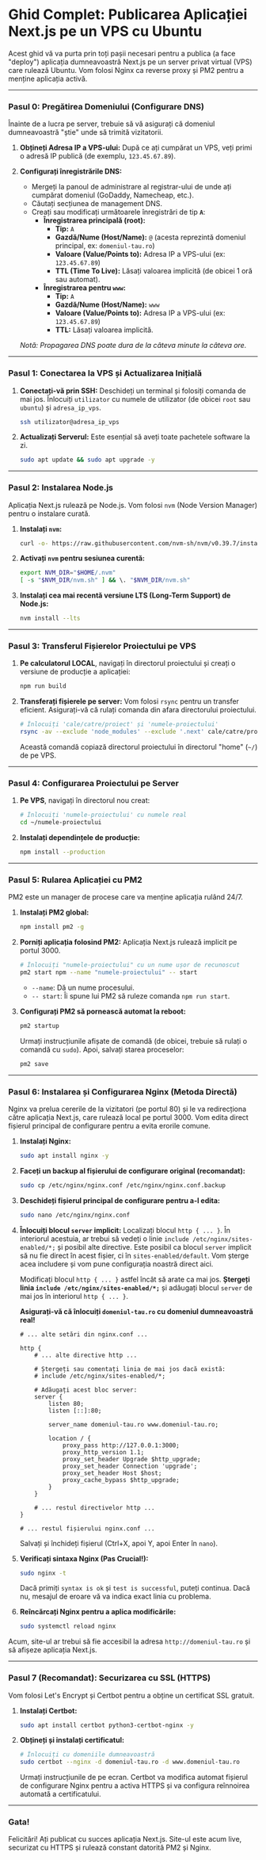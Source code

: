 # Ghid Complet: Publicarea Aplicației Next.js pe un VPS cu Ubuntu

Acest ghid vă va purta prin toți pașii necesari pentru a publica (a face "deploy") aplicația dumneavoastră Next.js pe un server privat virtual (VPS) care rulează Ubuntu. Vom folosi Nginx ca reverse proxy și PM2 pentru a menține aplicația activă.

---

### **Pasul 0: Pregătirea Domeniului (Configurare DNS)**

Înainte de a lucra pe server, trebuie să vă asigurați că domeniul dumneavoastră "știe" unde să trimită vizitatorii.

1.  **Obțineți Adresa IP a VPS-ului:** După ce ați cumpărat un VPS, veți primi o adresă IP publică (de exemplu, `123.45.67.89`).

2.  **Configurați înregistrările DNS:**
    *   Mergeți la panoul de administrare al registrar-ului de unde ați cumpărat domeniul (GoDaddy, Namecheap, etc.).
    *   Căutați secțiunea de management DNS.
    *   Creați sau modificați următoarele înregistrări de tip **`A`**:
        *   **Înregistrarea principală (root):**
            *   **Tip:** `A`
            *   **Gazdă/Nume (Host/Name):** `@` (acesta reprezintă domeniul principal, ex: `domeniul-tau.ro`)
            *   **Valoare (Value/Points to):** Adresa IP a VPS-ului (ex: `123.45.67.89`)
            *   **TTL (Time To Live):** Lăsați valoarea implicită (de obicei 1 oră sau automat).
        *   **Înregistrarea pentru `www`:**
            *   **Tip:** `A`
            *   **Gazdă/Nume (Host/Name):** `www`
            *   **Valoare (Value/Points to):** Adresa IP a VPS-ului (ex: `123.45.67.89`)
            *   **TTL:** Lăsați valoarea implicită.

    *Notă: Propagarea DNS poate dura de la câteva minute la câteva ore.*

---

### **Pasul 1: Conectarea la VPS și Actualizarea Inițială**

1.  **Conectați-vă prin SSH:** Deschideți un terminal și folosiți comanda de mai jos. Înlocuiți `utilizator` cu numele de utilizator (de obicei `root` sau `ubuntu`) și `adresa_ip_vps`.

    ```bash
    ssh utilizator@adresa_ip_vps
    ```

2.  **Actualizați Serverul:** Este esențial să aveți toate pachetele software la zi.

    ```bash
    sudo apt update && sudo apt upgrade -y
    ```

---

### **Pasul 2: Instalarea Node.js**

Aplicația Next.js rulează pe Node.js. Vom folosi `nvm` (Node Version Manager) pentru o instalare curată.

1.  **Instalați `nvm`:**
    ```bash
    curl -o- https://raw.githubusercontent.com/nvm-sh/nvm/v0.39.7/install.sh | bash
    ```

2.  **Activați `nvm` pentru sesiunea curentă:**
    ```bash
    export NVM_DIR="$HOME/.nvm"
    [ -s "$NVM_DIR/nvm.sh" ] && \. "$NVM_DIR/nvm.sh"
    ```

3.  **Instalați cea mai recentă versiune LTS (Long-Term Support) de Node.js:**
    ```bash
    nvm install --lts
    ```

---

### **Pasul 3: Transferul Fișierelor Proiectului pe VPS**

1.  **Pe calculatorul LOCAL**, navigați în directorul proiectului și creați o versiune de producție a aplicației:
    ```bash
    npm run build
    ```

2.  **Transferați fișierele pe server:** Vom folosi `rsync` pentru un transfer eficient. Asigurați-vă că rulați comanda din afara directorului proiectului.

    ```bash
    # Înlocuiți 'cale/catre/proiect' și 'numele-proiectului'
    rsync -av --exclude 'node_modules' --exclude '.next' cale/catre/proiect/numele-proiectului/ utilizator@adresa_ip_vps:~/
    ```
    Această comandă copiază directorul proiectului în directorul "home" (`~/`) de pe VPS.

---

### **Pasul 4: Configurarea Proiectului pe Server**

1.  **Pe VPS**, navigați în directorul nou creat:
    ```bash
    # Înlocuiți 'numele-proiectului' cu numele real
    cd ~/numele-proiectului
    ```

2.  **Instalați dependințele de producție:**
    ```bash
    npm install --production
    ```

---

### **Pasul 5: Rularea Aplicației cu PM2**

PM2 este un manager de procese care va menține aplicația rulând 24/7.

1.  **Instalați PM2 global:**
    ```bash
    npm install pm2 -g
    ```

2.  **Porniți aplicația folosind PM2:** Aplicația Next.js rulează implicit pe portul 3000.
    ```bash
    # Înlocuiți "numele-proiectului" cu un nume ușor de recunoscut
    pm2 start npm --name "numele-proiectului" -- start
    ```
    *   `--name`: Dă un nume procesului.
    *   `-- start`: Îi spune lui PM2 să ruleze comanda `npm run start`.

3.  **Configurați PM2 să pornească automat la reboot:**
    ```bash
    pm2 startup
    ```
    Urmați instrucțiunile afișate de comandă (de obicei, trebuie să rulați o comandă cu `sudo`). Apoi, salvați starea proceselor:
    ```bash
    pm2 save
    ```

---

### **Pasul 6: Instalarea și Configurarea Nginx (Metoda Directă)**

Nginx va prelua cererile de la vizitatori (pe portul 80) și le va redirecționa către aplicația Next.js, care rulează local pe portul 3000. Vom edita direct fișierul principal de configurare pentru a evita erorile comune.

1.  **Instalați Nginx:**
    ```bash
    sudo apt install nginx -y
    ```

2.  **Faceți un backup al fișierului de configurare original (recomandat):**
    ```bash
    sudo cp /etc/nginx/nginx.conf /etc/nginx/nginx.conf.backup
    ```

3.  **Deschideți fișierul principal de configurare pentru a-l edita:**
    ```bash
    sudo nano /etc/nginx/nginx.conf
    ```

4.  **Înlocuiți blocul `server` implicit:**
    Localizați blocul `http { ... }`. În interiorul acestuia, ar trebui să vedeți o linie `include /etc/nginx/sites-enabled/*;` și posibil alte directive. Este posibil ca blocul `server` implicit să nu fie direct în acest fișier, ci în `sites-enabled/default`. Vom șterge acea includere și vom pune configurația noastră direct aici.

    Modificați blocul `http { ... }` astfel încât să arate ca mai jos. **Ștergeți linia `include /etc/nginx/sites-enabled/*;`** și adăugați blocul `server` de mai jos în interiorul `http { ... }`.

    **Asigurați-vă că înlocuiți `domeniul-tau.ro` cu domeniul dumneavoastră real!**

    ```nginx
    # ... alte setări din nginx.conf ...

    http {
        # ... alte directive http ...

        # Ștergeți sau comentați linia de mai jos dacă există:
        # include /etc/nginx/sites-enabled/*;

        # Adăugați acest bloc server:
        server {
            listen 80;
            listen [::]:80;

            server_name domeniul-tau.ro www.domeniul-tau.ro;

            location / {
                proxy_pass http://127.0.0.1:3000;
                proxy_http_version 1.1;
                proxy_set_header Upgrade $http_upgrade;
                proxy_set_header Connection 'upgrade';
                proxy_set_header Host $host;
                proxy_cache_bypass $http_upgrade;
            }
        }

        # ... restul directivelor http ...
    }

    # ... restul fișierului nginx.conf ...
    ```
    Salvați și închideți fișierul (Ctrl+X, apoi Y, apoi Enter în `nano`).

5.  **Verificați sintaxa Nginx (Pas Crucial!):**
    ```bash
    sudo nginx -t
    ```
    Dacă primiți `syntax is ok` și `test is successful`, puteți continua. Dacă nu, mesajul de eroare vă va indica exact linia cu problema.

6.  **Reîncărcați Nginx pentru a aplica modificările:**
    ```bash
    sudo systemctl reload nginx
    ```

Acum, site-ul ar trebui să fie accesibil la adresa `http://domeniul-tau.ro` și să afișeze aplicația Next.js.

---

### **Pasul 7 (Recomandat): Securizarea cu SSL (HTTPS)**

Vom folosi Let's Encrypt și Certbot pentru a obține un certificat SSL gratuit.

1.  **Instalați Certbot:**
    ```bash
    sudo apt install certbot python3-certbot-nginx -y
    ```

2.  **Obțineți și instalați certificatul:**
    ```bash
    # Înlocuiți cu domeniile dumneavoastră
    sudo certbot --nginx -d domeniul-tau.ro -d www.domeniul-tau.ro
    ```
    Urmați instrucțiunile de pe ecran. Certbot va modifica automat fișierul de configurare Nginx pentru a activa HTTPS și va configura reînnoirea automată a certificatului.

---

### **Gata!**

Felicitări! Ați publicat cu succes aplicația Next.js. Site-ul este acum live, securizat cu HTTPS și rulează constant datorită PM2 și Nginx.
